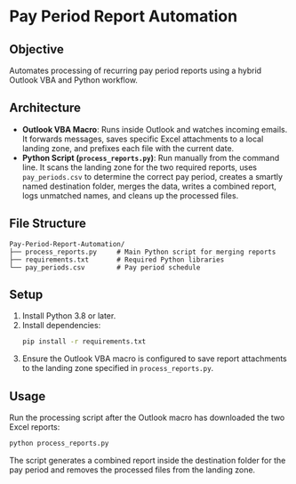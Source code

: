 # Pay Period Report Automation

## Objective
Automates processing of recurring pay period reports using a hybrid Outlook VBA and Python workflow.

## Architecture
- **Outlook VBA Macro**: Runs inside Outlook and watches incoming emails. It forwards messages, saves specific Excel attachments to a local landing zone, and prefixes each file with the current date.
- **Python Script (`process_reports.py`)**: Run manually from the command line. It scans the landing zone for the two required reports, uses `pay_periods.csv` to determine the correct pay period, creates a smartly named destination folder, merges the data, writes a combined report, logs unmatched names, and cleans up the processed files.

## File Structure
```
Pay-Period-Report-Automation/
├── process_reports.py     # Main Python script for merging reports
├── requirements.txt       # Required Python libraries
└── pay_periods.csv        # Pay period schedule
```

## Setup
1. Install Python 3.8 or later.
2. Install dependencies:
   ```bash
   pip install -r requirements.txt
   ```
3. Ensure the Outlook VBA macro is configured to save report attachments to the landing zone specified in `process_reports.py`.

## Usage
Run the processing script after the Outlook macro has downloaded the two Excel reports:
```bash
python process_reports.py
```
The script generates a combined report inside the destination folder for the pay period and removes the processed files from the landing zone.

